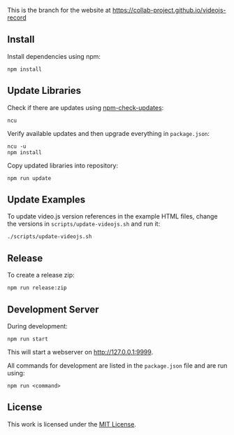 This is the branch for the website at https://collab-project.github.io/videojs-record


Install
-------

Install dependencies using npm:

```
npm install
```

Update Libraries
----------------

Check if there are updates using
[npm-check-updates](https://www.npmjs.com/package/npm-check-updates):

```
ncu
```

Verify available updates and then upgrade everything in `package.json`:

```
ncu -u
npm install
```

Copy updated libraries into repository:

```
npm run update
```

Update Examples
---------------

To update video.js version references in the example HTML files, change the
versions in ``scripts/update-videojs.sh`` and run it:

```
./scripts/update-videojs.sh
```

Release
-------

To create a release zip:

```
npm run release:zip
```

Development Server
------------------

During development:

```
npm run start
```

This will start a webserver on http://127.0.0.1:9999.

All commands for development are listed in the `package.json` file and
are run using:

```
npm run <command>
```

License
-------

This work is licensed under the [MIT License](https://github.com/collab-project/videojs-record/blob/master/LICENSE).
